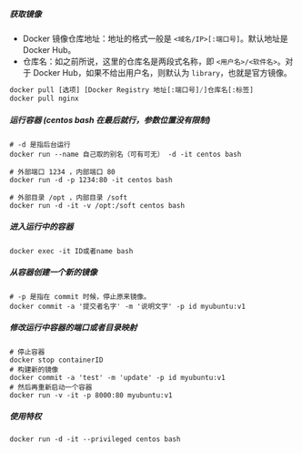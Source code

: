 ##### 获取镜像

- Docker 镜像仓库地址：地址的格式一般是 `<域名/IP>[:端口号]`。默认地址是 Docker Hub。
- 仓库名：如之前所说，这里的仓库名是两段式名称，即 `<用户名>/<软件名>`。对于 Docker Hub，如果不给出用户名，则默认为 `library`，也就是官方镜像。

```python
docker pull [选项] [Docker Registry 地址[:端口号]/]仓库名[:标签]
docker pull nginx
```

##### 运行容器 (centos bash 在最后就行，参数位置没有限制)

```shell
# -d 是指后台运行
docker run --name 自己取的别名（可有可无） -d -it centos bash
```

```shell
# 外部端口 1234 ，内部端口 80
docker run -d -p 1234:80 -it centos bash
```

```shell
# 外部目录 /opt ，内部目录 /soft
docker run -d -it -v /opt:/soft centos bash
```

##### 进入运行中的容器

```shell
docker exec -it ID或者name bash
```

##### 从容器创建一个新的镜像

```shell
# -p 是指在 commit 时候，停止原来镜像。
docker commit -a '提交者名字' -m '说明文字' -p id myubuntu:v1
```

##### 修改运行中容器的端口或者目录映射

```shell
# 停止容器
docker stop containerID 
# 构建新的镜像
docker commit -a 'test' -m 'update' -p id myubuntu:v1
# 然后再重新启动一个容器
docker run -v -it -p 8000:80 myubuntu:v1
```

##### 使用特权

```shell
docker run -d -it --privileged centos bash
```

